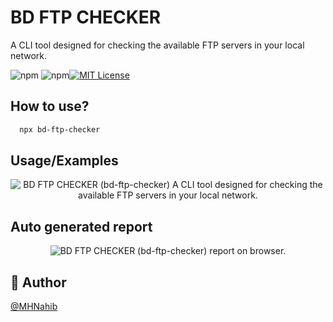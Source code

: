 # BD FTP CHECKER

A CLI tool designed for checking the available FTP servers in your local network.

![npm](https://img.shields.io/npm/v/bd-ftp-checker?color=green&style=flat-square) ![npm](https://img.shields.io/npm/dm/bd-ftp-checker?color=orange&style=flat-square)[![MIT License](https://img.shields.io/badge/License-MIT-green.svg)](https://choosealicense.com/licenses/mit/)

## How to use?

```bash
  npx bd-ftp-checker
```

## Usage/Examples

<center>
<img src="https://i.ibb.co/0t3yhYK/image.png" alt="BD FTP CHECKER (bd-ftp-checker) A CLI tool designed for checking the available FTP servers in your local network." border="0">
</center>

## Auto generated report

<center>
<img src="https://i.ibb.co/LhwWCv6/image.png" alt="BD FTP CHECKER (bd-ftp-checker) report on browser." border="0">
</center>

## 🚀 Author

[@MHNahib](https://www.github.com/MHNahib)
